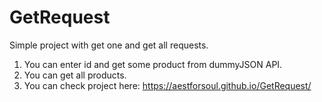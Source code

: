 # GetRequest
Simple project with get one and get all requests.

1. You can enter id and get some product from dummyJSON API.
2. You can get all products.
3. You can check project here: https://aestforsoul.github.io/GetRequest/
